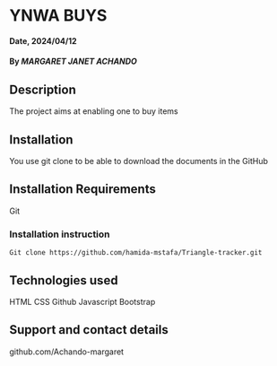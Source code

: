 # YNWA BUYS

#### Date, 2024/04/12

#### By *MARGARET JANET ACHANDO*

## Description
The project aims at enabling one to buy items

## Installation
You use git clone to be able to download the documents in the GitHub

## Installation Requirements
Git

### Installation instruction
```
Git clone https://github.com/hamida-mstafa/Triangle-tracker.git

```

## Technologies used
HTML
CSS
Github
Javascript
Bootstrap

## Support and contact details
github.com/Achando-margaret










